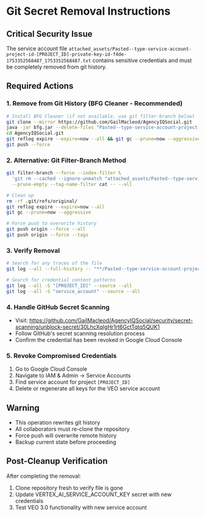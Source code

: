 # Git Secret Removal Instructions

## Critical Security Issue
The service account file `attached_assets/Pasted--type-service-account-project-id-[PROJECT_ID]-private-key-id-f4de-1753352568487_1753352568487.txt` contains sensitive credentials and must be completely removed from git history.

## Required Actions

### 1. Remove from Git History (BFG Cleaner - Recommended)
```bash
# Install BFG Cleaner (if not available, use git filter-branch below)
git clone --mirror https://github.com/GailMacleod/AgencyIQSocial.git
java -jar bfg.jar --delete-files "Pasted--type-service-account-project-id-[PROJECT_ID]-private-key-id-f4de-1753352568487_1753352568487.txt" AgencyIQSocial.git
cd AgencyIQSocial.git
git reflog expire --expire=now --all && git gc --prune=now --aggressive
git push --force
```

### 2. Alternative: Git Filter-Branch Method
```bash
git filter-branch --force --index-filter \
  'git rm --cached --ignore-unmatch "attached_assets/Pasted--type-service-account-project-id-[PROJECT_ID]-private-key-id-f4de-1753352568487_1753352568487.txt"' \
  --prune-empty --tag-name-filter cat -- --all

# Clean up
rm -rf .git/refs/original/
git reflog expire --expire=now --all
git gc --prune=now --aggressive

# Force push to overwrite history
git push origin --force --all
git push origin --force --tags
```

### 3. Verify Removal
```bash
# Search for any traces of the file
git log --all --full-history -- "**/Pasted--type-service-account-project-id-[PROJECT_ID]*"

# Search for credential content patterns
git log --all -S "[PROJECT_ID]" --source --all
git log --all -S "service_account" --source --all
```

### 4. Handle GitHub Secret Scanning
- Visit: https://github.com/GailMacleod/AgencyIQSocial/security/secret-scanning/unblock-secret/30LhcXqIgHr1rt6GctTqtq5QUK1
- Follow GitHub's secret scanning resolution process
- Confirm the credential has been revoked in Google Cloud Console

### 5. Revoke Compromised Credentials
1. Go to Google Cloud Console
2. Navigate to IAM & Admin → Service Accounts
3. Find service account for project `[PROJECT_ID]`
4. Delete or regenerate all keys for the VEO service account

## Warning
- This operation rewrites git history
- All collaborators must re-clone the repository
- Force push will overwrite remote history
- Backup current state before proceeding

## Post-Cleanup Verification
After completing the removal:
1. Clone repository fresh to verify file is gone
2. Update VERTEX_AI_SERVICE_ACCOUNT_KEY secret with new credentials
3. Test VEO 3.0 functionality with new service account